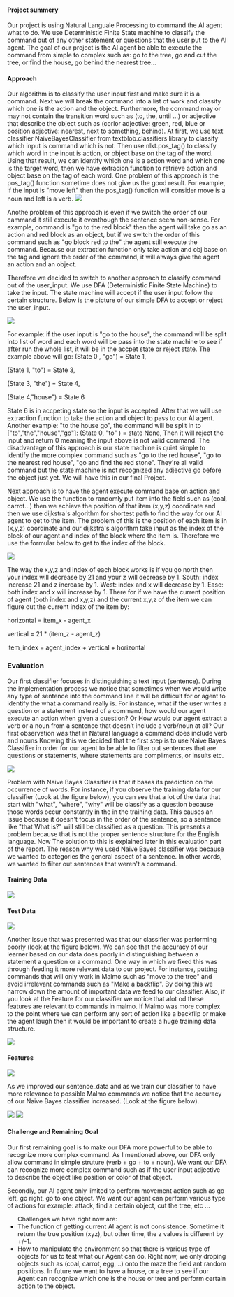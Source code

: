 <h4>Project summery</h4> 
  Our project is using Natural Languale Processing to command the AI agent what to do. We use Deterministic Finite State machine to classify the command out of any other statement or questions that the user put to the AI agent. The goal of our project is the AI agent be able to execute the command from simple to complex such as: go to the tree, go and cut the tree, or find the house, go behind the nearest tree... 

<h4>Approach</h4> 
  Our algorithm is to classify the user input first and make sure it is a command. Next we will break the command into a list of work and classify which one is the action and the object. Furthermore, the command may or may not contain the transition word such as (to, the, until ...) or adjective that describe the object such as (corlor adjective: green, red, blue or position adjective: nearest, next to something, behind). At first, we use text classifier NaiveBayesClassifier from textblob.classifiers library to classify which input is command which is not. Then use nlkt.pos_tag() to classify which word in the input is action, or object base on the tag of the word. Using that result, we can identify which one is a action word and which one is the target word, then we have extracion function to retrieve action and object base on the tag of each word. One problem of this approach is the pos_tag() function sometime does not give us the good result. For example, if the input is "move left" then the pos_tag() function will consider move is a noun and left is a verb. 

<img src="http://farm5.staticflickr.com/4202/34139820603_18238f2c97_b.jpg">

Anothe problem of this approach is even if we switch the order of our cammand it still execute it eventhough the sentence seem non-sense. For example, command is "go to the red block" then the agent will take go as an action and red block as an object, but if we switch the order of this command such as "go block red to the" the agent still execute the command. Because our extraction function only take action and obj base on the tag and ignore the order of the command, it will always give the agent an action and an object.
  
  Therefore we decided to switch to another approach to classify command out of the user_input. We use DFA (Deterministic Finite State Machine) to take the input. The state machine will accept if the user input follow the certain structure. Below is the picture of our simple DFA to accept or reject the user_input. 

<img src="http://farm5.staticflickr.com/4221/34799352621_6e541fdafe_b.jpg">

For example: if the user input is "go to the house", the command will be split into list of word and each word will be pass into the state machine to see if after run the whole list, it will be in the accpet state or reject state. The example above will go:
(State 0 , "go") = State 1, 

(State 1, "to") = State 3,

(State 3, "the") = State 4,

(State 4,"house") = State 6

State 6 is in accpeting state so the input is accepted. After that we will use extraction function to take the action and object to pass to our AI agent. 
Another example: "to the house go", the command will be split in to ["to","the","house","go"]:
(State 0, "to" ) = state None, 
Then it will reject the input and return 0 meaning the input above is not valid command.
The disadvantage of this approach is our state machine is quiet simple to identify the more complex command such as "go to the red house", "go to the nearest red house", "go and find the red stone". They're all valid command but the state machine is not recognized any adjective go before the object just yet. We will have this in our final Project.

Next approach is to have the agent execute command base on action and object. We use the function to randomly put item into the field such as (coal, carrot...) then we achieve the position of that item (x,y,z) coordinate and then we use dijkstra's algorithm for shortest path to find the way for our AI agent to get to the item. The problem of this is the position of each item is in (x,y,z) coordinate and our dijkstra's algorithm take input as the index of the block of our agent and index of the block where the item is. Therefore we use the formular below to get to the index of the block.

<img src="http://farm5.staticflickr.com/4243/34767366632_9efc3504f8_b.jpg">

The way the x,y,z and index of each block works is if you go north then your index will decrease by 21 and your z will decrease by 1. South: index increase 21 and z increase by 1. West: index and x will decrease by 1. Ease: both index and x will increase by 1. There for if we have the current position of agent (both index and x,y,z) and the current x,y,z of the item we can figure out the current index of the item by:

horizontal = item_x - agent_x

vertical = 21 * (item_z - agent_z)

item_index = agent_index + vertical + horizontal



<h3>Evaluation</h3>

Our first classifier focuses in distinguishing a text input (sentence). During the implementation process we notice that sometimes when we would write any type of sentence into the command line it will be difficult for or agent to identify the what a command really is. For instance, what if the user writes a question or a statement instead of a command, how would our agent execute an action when given a question? Or How would our agent extract a verb or a noun from a sentence that doesn’t include a verb/noun at all? Our first observation was that in Natural language a command does include verb and nouns Knowing this we decided that the first step is to use Naive Bayes Classifier in order for our agent to be able to filter out sentences that are questions or statements, where statements are compliments, or insults etc.

<img src="http://farm5.staticflickr.com/4270/34891425106_0323cecf89_b.jpg">


Problem with Naive Bayes Classifier is that it bases its prediction on the occurrence of words. For instance, if you observe the training data for our classifier (Look at the figure below), you can see that a lot of the data that start with "what", "where", "why" will be classify as a question because those words occur constantly in the in the training data. This causes an issue because it doesn't focus in the order of the sentence, so a sentence like "that What is?" will still be classified as a question. This presents a problem because that is not the proper sentence structure for the English language. Now The solution to this is explained later in this evaluation part of the report. The reason why we used Naive Bayes classifier was because we wanted to categories the general aspect of a sentence. In other words, we wanted to filter out sentences that weren't a command.

<h4>Training Data</h4>
<img src="http://farm5.staticflickr.com/4228/34800541851_e7e6e4cba9_b.jpg">

<h4>Test Data</h4>
<img src="http://farm5.staticflickr.com/4223/34122301603_0b22425f0c_b.jpg">






Another issue that was presented was that our classifier was performing poorly (look at the figure below). We can see that the accuracy of our learner based on our data does poorly in distinguishing between a statement a question or a command. One way in which we fixed this was through feeding it more relevant data to our project. For instance, putting commands that will only work in Malmo such as "move to the tree" and avoid irrelevant commands such as "Make a backflip". By doing this we narrow down the amount of important data we feed to our classifier. Also, if you look at the Feature for our classifier we notice that alot od these features are relevant to commands in malmo. If Malmo was more complex to the point where we can perform any sort of action like a backflip or make the agent laugh then it would be important to create a huge training data structure.

<img src="http://farm5.staticflickr.com/4244/34800409321_00b86d568c_b.jpg">

<h4>Features</h4>
<img src="http://farm5.staticflickr.com/4267/34891960246_9a7b450c5c_b.jpg">

As we improved our sentence_data and as we train our classifier to have more relevance to possible Malmo commands we notice that the accuracy of our Naive Bayes classifier increased. (Look at the figure below).

<img src="http://farm5.staticflickr.com/4195/34891619076_aaa70f8c6b_b.jpg">
<img src="http://farm5.staticflickr.com/4198/34891641866_b69ca92d0c_b.jpg">

<h4>Challenge and Remaining Goal</h4>
  Our first remaining goal is to make our DFA more powerful to be able to recognize more complex command. As I mentioned above, our DFA only allow command in simple struture (verb + go + to + noun). We want our DFA can recognize more complex command such as if the user input adjective to describe the object like position or color of that object. 
  
  Secondly, our AI agent only limited to perform movement action such as go left, go right, go to one object. We want our agent can perform various type of actions for example: attack, find a certain object, cut the tree, etc ...
  
   <ul>Challenges we have right now are: 
    <li>The function of getting current AI agent is not consistence. Sometime it return the true position (xyz), but other time, the z values is different by +/-1. </li>
     <li> How to manipulate the environment so that there is various type of objects for us to test what our Agent can do. Right now, we only droping objects such as (coal, carrot, egg, ..) onto the maze the field ant random positions. In future we want to have a house, or a tree to see if our Agent can recognize which one is the house or tree and perform certain action to the object.</li></ul>
    
    
  
  
  
  
  
